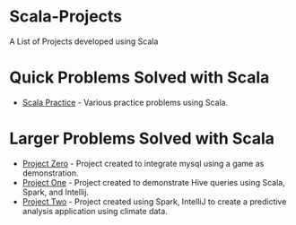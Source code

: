 # Scala-Projects
A List of Projects developed using Scala

# Quick Problems Solved with Scala

* [Scala Practice](https://github.com/Zero-AB/Scala-Practice) - Various practice problems using Scala.

# Larger Problems Solved with Scala

* [Project Zero](https://github.com/Zero-AB/Scala-Project-0) - Project created to integrate mysql using a game as demonstration.
* [Project One](https://github.com/Zero-AB/Scala-Project-1) - Project created to demonstrate Hive queries using Scala, Spark, and Intellij.
* [Project Two](https://github.com/Zero-AB/Project_Two) - Project created using Spark, IntelliJ to create a predictive analysis application using climate data.
